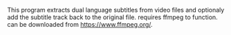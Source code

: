 This program extracts dual language subtitles from video files and optionaly add the subtitle track back to the original file.
requires ffmpeg to function. can be downloaded from https://www.ffmpeg.org/.
